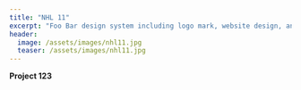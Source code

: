 ```yaml
---
title: "NHL 11"
excerpt: "Foo Bar design system including logo mark, website design, and branding applications."
header:
  image: /assets/images/nhl11.jpg
  teaser: /assets/images/nhl11.jpg
---
```


**Project 123**
